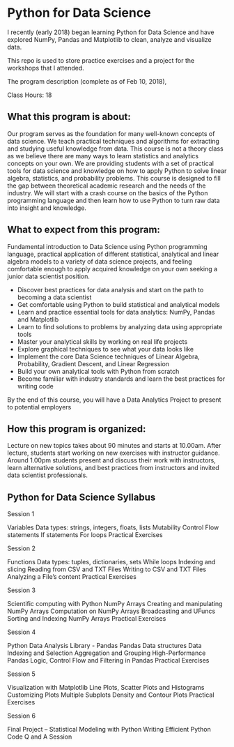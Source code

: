 # Python for Data Science

I recently (early 2018) began learning Python for Data Science and have explored NumPy, Pandas and Matplotlib to clean, analyze and visualize data.

This repo is used to store practice exercises and a project for the workshops that I attended. 

The program description (complete as of Feb 10, 2018),

Class Hours: 18

## What this program is about:

Our program serves as the foundation for many well-known concepts of data science. We teach practical techniques and algorithms for extracting and studying useful knowledge from data. This course is not a theory class as we believe there are many ways to learn statistics and analytics concepts on your own. We are providing students with a set of practical tools for data science and knowledge on how to apply Python to solve linear algebra, statistics, and probability problems. This course is designed to fill the gap between theoretical academic research and the needs of the industry. We will start with a crash course on the basics of the Python programming language and then learn how to use Python to turn raw data into insight and knowledge.

## What to expect from this program:

Fundamental introduction to Data Science using Python programming language, practical application of different statistical, analytical and linear algebra models to a variety of data science projects, and feeling comfortable enough to apply acquired knowledge on your own seeking a junior data scientist position.

* Discover best practices for data analysis and start on the path to becoming a data scientist
* Get comfortable using Python to build statistical and analytical models
* Learn and practice essential tools for data analytics: NumPy, Pandas and Matplotlib
* Learn to find solutions to problems by analyzing data using appropriate tools
* Master your analytical skills by working on real life projects
* Explore graphical techniques to see what your data looks like
* Implement the core Data Science techniques of Linear Algebra, Probability, Gradient Descent, and Linear Regression
* Build your own analytical tools with Python from scratch
* Become familiar with industry standards and learn the best practices for writing code

By the end of this course, you will have a Data Analytics Project to present to potential employers

## How this program is organized:
Lecture on new topics takes about 90 minutes and starts at 10.00am. After lecture, students start working on new exercises with instructor guidance. Around 1.00pm students present and discuss their work with instructors, learn alternative solutions, and best practices from instructors and invited data scientist professionals.

## Python for Data Science Syllabus
Session 1

Variables
Data types: strings, integers, floats, lists
Mutability
Control Flow statements
If statements
For loops
Practical Exercises

Session 2

Functions
Data types: tuples, dictionaries, sets
While loops
Indexing and slicing
Reading from CSV and TXT Files
Writing to CSV and TXT Files
Analyzing a File’s content
Practical Exercises

Session 3

Scientific computing with Python
NumPy Arrays
Creating and manipulating NumPy Arrays
Computation on NumPy Arrays
Broadcasting and UFuncs
Sorting and Indexing NumPy Arrays
Practical Exercises

Session 4

Python Data Analysis Library - Pandas
Pandas Data structures
Data Indexing and Selection
Aggregation and Grouping
High-Performance Pandas
Logic, Control Flow and Filtering in Pandas
Practical Exercises

Session 5

Visualization with Matplotlib
Line Plots, Scatter Plots and Histograms
Customizing Plots
Multiple Subplots
Density and Contour Plots
Practical Exercises

Session 6

Final Project – Statistical Modeling with Python
Writing Efficient Python Code
Q and A Session
